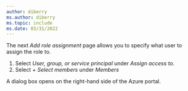 ```yaml
---
author: diberry
ms.author: diberry
ms.topic: include
ms.date: 03/31/2022
---
```

The next *Add role assignment* page allows you to specify what user to assign the role to.

1. Select *User, group, or service principal* under *Assign access to*.
1. Select *+ Select members* under *Members*

A dialog box opens on the right-hand side of the Azure portal.